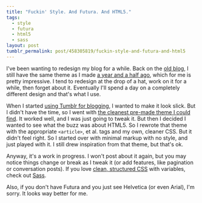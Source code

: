 ```yaml
---
title: "Fuckin' Style. And Futura. And HTML5."
tags:
  - style
  - futura
  - html5
  - sass
layout: post
tumblr_permalink: post/458305819/fuckin-style-and-futura-and-html5
---
```


I've been wanting to redesign my blog for a while. Back on the [old blog](http://zpao.com), I still have the same theme as I made [a year and a half ago](http://zpao.com/articles/9-new_design_updates), which for me is pretty impressive. I tend to redesign at the drop of a hat, work on it for a while, then forget about it. Eventually I'll spend a day on a completely different design and that's what I use.

When I started [using Tumblr for blogging](http://blog.zpao.com/post/442471406/tumbling-down-the-rabbit-hole-again), I wanted to make it look slick. But I didn't have the time, so I went with [the cleanest pre-made theme I could find](http://www.tumblr.com/theme/1909). It worked well, and I was just going to tweak it. But then I decided I wanted to see what the buzz was about HTML5. So I rewrote that theme with the appropriate `<article>`, et al. tags and my own, cleaner CSS. But it didn't feel right. So I started over with minimal markup with no style, and just played with it. I still drew inspiration from that theme, but that's ok.

Anyway, it's a work in progress. I won't post about it again, but you may notice things change or break as I tweak it (or add features, like pagination or conversation posts). If you love [clean, structured CSS](http://static.zpao.com/tumblr/future.css) with variables, check out [Sass](http://sass-lang.com/).

Also, if you don't have Futura and you just see Helvetica (or even Arial), I'm sorry. It looks way better for me.
